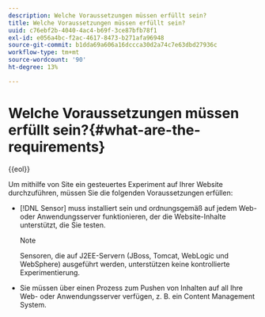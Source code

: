 ```yaml
---
description: Welche Voraussetzungen müssen erfüllt sein?
title: Welche Voraussetzungen müssen erfüllt sein?
uuid: c76ebf2b-4040-4ac4-b69f-3ce87bfb78f1
exl-id: e056a4bc-f2ac-4617-8473-b271afa96948
source-git-commit: b1dda69a606a16dccca30d2a74c7e63dbd27936c
workflow-type: tm+mt
source-wordcount: '90'
ht-degree: 13%

---
```


# Welche Voraussetzungen müssen erfüllt sein?{#what-are-the-requirements}

{{eol}}

Um mithilfe von Site ein gesteuertes Experiment auf Ihrer Website durchzuführen, müssen Sie die folgenden Voraussetzungen erfüllen:

* [!DNL Sensor] muss installiert sein und ordnungsgemäß auf jedem Web- oder Anwendungsserver funktionieren, der die Website-Inhalte unterstützt, die Sie testen.

   >[!NOTE]
   >
   >Sensoren, die auf J2EE-Servern (JBoss, Tomcat, WebLogic und WebSphere) ausgeführt werden, unterstützen keine kontrollierte Experimentierung.

* Sie müssen über einen Prozess zum Pushen von Inhalten auf all Ihre Web- oder Anwendungsserver verfügen, z. B. ein Content Management System.
